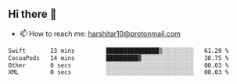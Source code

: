## Hi there 👋
- 📫 How to reach me: harshitar10@protonmail.com  
<!--START_SECTION:waka-->

```txt
Swift       23 mins         ███████████████▒░░░░░░░░░   61.20 %
CocoaPods   14 mins         █████████▓░░░░░░░░░░░░░░░   38.75 %
Other       0 secs          ░░░░░░░░░░░░░░░░░░░░░░░░░   00.03 %
XML         0 secs          ░░░░░░░░░░░░░░░░░░░░░░░░░   00.03 %
```

<!--END_SECTION:waka-->

<!--
**hharshitarora/hharshitarora** is a ✨ _special_ ✨ repository because its `README.md` (this file) appears on your GitHub profile.

Here are some ideas to get you started:

- 🔭 I’m currently working on ...
- 🌱 I’m currently learning ...
- 👯 I’m looking to collaborate on ...
- 🤔 I’m looking for help with ...
- 💬 Ask me about ...
- 📫 How to reach me: ...
- 😄 Pronouns: ...
- ⚡ Fun fact: ...
-->
